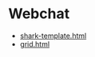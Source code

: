 # Webchat

- [shark-template.html](https://andreibakhtinov.github.io/webchat/shark-template.html)
- [grid.html](https://andreibakhtinov.github.io/webchat/grid_lesson1.html)
